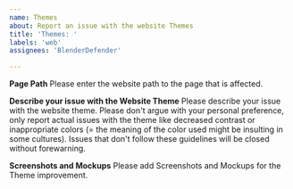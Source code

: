 ```yaml
---
name: Themes
about: Report an issue with the website Themes
title: 'Themes: '
labels: 'web'
assignees: 'BlenderDefender'

---
```


**Page Path**
Please enter the website path to the page that is affected.

**Describe your issue with the Website Theme**
Please describe your issue with the website theme. Please don't argue with your personal preference, only report actual issues with the theme like decreased contrast or inappropriate colors (= the meaning of the color used might be insulting in some cultures). Issues that don't follow these guidelines will be closed without forewarning.

**Screenshots and Mockups**
Please add Screenshots and Mockups for the Theme improvement.
